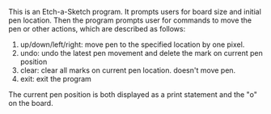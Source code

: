 This is an Etch-a-Sketch program. It prompts users for board size and initial pen location.
Then the program prompts user for commands to move the pen or other actions, which are described as follows:

1. up/down/left/right: move pen to the specified location by one pixel.
2. undo: undo the latest pen movement and delete the mark on current pen position
3. clear: clear all marks on current pen location. doesn't move pen. 
4. exit: exit the program

The current pen position is both displayed as a print statement and the "o" on the board. 
